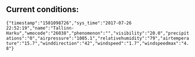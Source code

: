 ## Current conditions: 
 ``` {"timestamp":"1501098726","sys_time":"2017-07-26 22:52:19","name":"Tallinn-Harku","wmocode":"26038","phenomenon":"","visibility":"20.0","precipitations":"0","airpressure":"1005.1","relativehumidity":"79","airtemperature":"15.7","winddirection":"42","windspeed":"1.7","windspeedmax":"4.8"} ```
